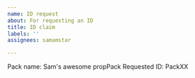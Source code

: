 ```yaml
---
name: ID request
about: For requesting an ID
title: ID claim
labels: ''
assignees: samamstar

---
```


Pack name: Sam's awesome propPack
Requested ID: PackXX
